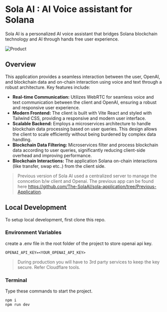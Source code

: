 # Sola AI : AI Voice assistant for Solana

Sola AI is a personalized AI voice assistant that bridges Solana blockchain technology and AI through hands free user experience. 

![Product](https://github.com/user-attachments/assets/b96d6d69-f30d-4d79-9229-973ffe6561f2)

## Overview
This application provides a seamless interaction between the user, OpenAI, and blockchain data and on-chain interaction using voice and text through a robust architecture. Key features include:

*   **Real-time Communication:** Utilizes WebRTC for seamless voice and text communication between the client and OpenAI, ensuring a robust and responsive user experience.
*   **Modern Frontend:** The client is built with Vite React and styled with Tailwind CSS, providing a responsive and modern user interface.
*   **Scalable Backend:** Employs a microservices architecture to handle blockchain data processing based on user queries. This design allows the client to scale efficiently without being burdened by complex data handling.
*   **Blockchain Data Filtering:** Microservices filter and process blockchain data according to user queries, significantly reducing client-side overhead and improving performance.
*   **Blockchain Interactions:** The application Solana on-chain interactions (like transfer, swap etc..) from the client side. 

> Previous version of Sola AI used a centralized server to manage the conncetion b/w client and Openai. The previous app can be found here https://github.com/The-SolaAI/sola-application/tree/Previous-Application.

## Local Development

To setup local development, first clone this repo.

### Environment Variables

create a .env file in the root folder of the project to store openai api key.

```
OPENAI_API_KEY=<YOUR_OPENAI_API_KEY>
```

> During production you will have to 3rd party services to keep the key secure. Refer Cloudflare tools.

### Terminal

Type these commands to start the project.

```
npm i
npm run dev
```


